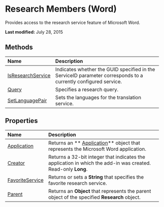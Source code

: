 
# Research Members (Word)
Provides access to the research service feature of Microsoft Word.

 **Last modified:** July 28, 2015


## Methods



|**Name**|**Description**|
|:-----|:-----|
| [IsResearchService](a6bfb3f8-fee9-986c-827f-9f24a9288d13.md)|Indicates whether the GUID specified in the ServiceID parameter corresponds to a currently configured service.|
| [Query](416ad3f1-d2c4-4963-81c6-ba9a639c7965.md)|Specifies a research query.|
| [SetLanguagePair](95e874b7-5acf-7c73-4f12-8220a4630443.md)|Sets the languages for the translation service.|

## Properties



|**Name**|**Description**|
|:-----|:-----|
| [Application](2556ab7f-2e69-322b-4aa7-6b26db9b52f9.md)|Returns an  ** [Application](d1cf6f8f-4e88-bf01-93b4-90a83f79cb44.md)** object that represents the Microsoft Word application.|
| [Creator](5947e75d-97b3-0d6a-9241-1843ab76c635.md)|Returns a 32-bit integer that indicates the application in which the add-in was created. Read-only  **Long**.|
| [FavoriteService](ed8654bb-6f70-fe66-70cf-5736163028d4.md)|Returns or sets a  **String** that specifies the favorite research service.|
| [Parent](0f84e50c-0aca-50ba-8cea-40107f67518b.md)|Returns an  **Object** that represents the parent object of the specified **Research** object.|
